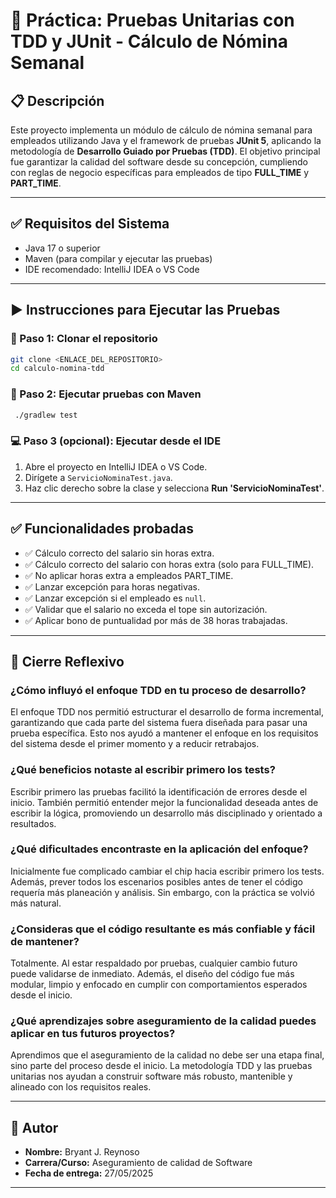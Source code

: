 # 🧪 Práctica: Pruebas Unitarias con TDD y JUnit - Cálculo de Nómina Semanal

## 📋 Descripción
Este proyecto implementa un módulo de cálculo de nómina semanal para empleados utilizando Java y el framework de pruebas **JUnit 5**, aplicando la metodología de **Desarrollo Guiado por Pruebas (TDD)**. El objetivo principal fue garantizar la calidad del software desde su concepción, cumpliendo con reglas de negocio específicas para empleados de tipo **FULL_TIME** y **PART_TIME**.

---

## ✅ Requisitos del Sistema

- Java 17 o superior
- Maven (para compilar y ejecutar las pruebas)
- IDE recomendado: IntelliJ IDEA o VS Code

---

## ▶️ Instrucciones para Ejecutar las Pruebas

### 🔧 Paso 1: Clonar el repositorio
```bash
git clone <ENLACE_DEL_REPOSITORIO>
cd calculo-nomina-tdd
```

### 🧪 Paso 2: Ejecutar pruebas con Maven
```bash
 ./gradlew test
```

### 💻 Paso 3 (opcional): Ejecutar desde el IDE
1. Abre el proyecto en IntelliJ IDEA o VS Code.
2. Dirígete a `ServicioNominaTest.java`.
3. Haz clic derecho sobre la clase y selecciona **Run 'ServicioNominaTest'**.

---

## ✅ Funcionalidades probadas

- ✅ Cálculo correcto del salario sin horas extra.
- ✅ Cálculo correcto del salario con horas extra (solo para FULL_TIME).
- ✅ No aplicar horas extra a empleados PART_TIME.
- ✅ Lanzar excepción para horas negativas.
- ✅ Lanzar excepción si el empleado es `null`.
- ✅ Validar que el salario no exceda el tope sin autorización.
- ✅ Aplicar bono de puntualidad por más de 38 horas trabajadas.

---

## 🧠 Cierre Reflexivo

### ¿Cómo influyó el enfoque TDD en tu proceso de desarrollo?
El enfoque TDD nos permitió estructurar el desarrollo de forma incremental, garantizando que cada parte del sistema fuera diseñada para pasar una prueba específica. Esto nos ayudó a mantener el enfoque en los requisitos del sistema desde el primer momento y a reducir retrabajos.

### ¿Qué beneficios notaste al escribir primero los tests?
Escribir primero las pruebas facilitó la identificación de errores desde el inicio. También permitió entender mejor la funcionalidad deseada antes de escribir la lógica, promoviendo un desarrollo más disciplinado y orientado a resultados.

### ¿Qué dificultades encontraste en la aplicación del enfoque?
Inicialmente fue complicado cambiar el chip hacia escribir primero los tests. Además, prever todos los escenarios posibles antes de tener el código requería más planeación y análisis. Sin embargo, con la práctica se volvió más natural.

### ¿Consideras que el código resultante es más confiable y fácil de mantener?
Totalmente. Al estar respaldado por pruebas, cualquier cambio futuro puede validarse de inmediato. Además, el diseño del código fue más modular, limpio y enfocado en cumplir con comportamientos esperados desde el inicio.

### ¿Qué aprendizajes sobre aseguramiento de la calidad puedes aplicar en tus futuros proyectos?
Aprendimos que el aseguramiento de la calidad no debe ser una etapa final, sino parte del proceso desde el inicio. La metodología TDD y las pruebas unitarias nos ayudan a construir software más robusto, mantenible y alineado con los requisitos reales.

---

## 👤 Autor

- **Nombre:** Bryant J. Reynoso
- **Carrera/Curso:** Aseguramiento de calidad de Software
- **Fecha de entrega:** 27/05/2025

---
